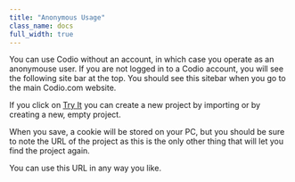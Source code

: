 ```yaml
---
title: "Anonymous Usage"
class_name: docs
full_width: true
---
```


You can use Codio without an account, in which case you operate as an anonymouse user. If you are not logged in to a Codio account, you will see the following site bar at the top. You should see this sitebar when you go to the main Codio.com website.

If you click on [Try It](/#tryit) you can create a new project by importing or by creating a new, empty project.

When you save, a cookie will be stored on your PC, but you should be sure to note the URL of the project as this is the only other thing that will let you find the project again.

You can use this URL in any way you like.


